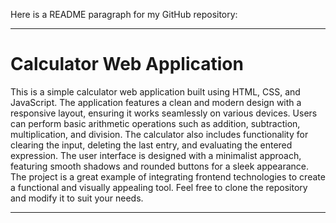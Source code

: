 Here is a README paragraph for my GitHub repository:

---

# Calculator Web Application

This is a simple calculator web application built using HTML, CSS, and JavaScript. 
The application features a clean and modern design with a responsive layout, ensuring it works seamlessly on various devices. 
Users can perform basic arithmetic operations such as addition, subtraction, multiplication, and division. 
The calculator also includes functionality for clearing the input, deleting the last entry, and evaluating the entered expression.
The user interface is designed with a minimalist approach, featuring smooth shadows and rounded buttons for a sleek appearance. 
The project is a great example of integrating frontend technologies to create a functional and visually appealing tool. Feel free to clone the repository and modify it to suit your needs.

---
